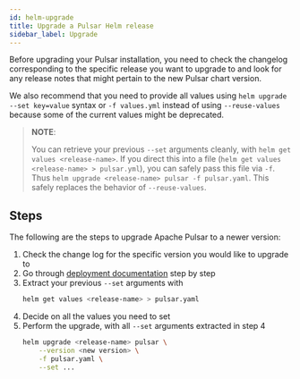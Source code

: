 ```yaml
---
id: helm-upgrade
title: Upgrade a Pulsar Helm release
sidebar_label: Upgrade
---
```


Before upgrading your Pulsar installation, you need to check the changelog corresponding to the specific release you want to upgrade
to and look for any release notes that might pertain to the new Pulsar chart version.

We also recommend that you need to provide all values using `helm upgrade --set key=value` syntax or `-f values.yml` instead of using `--reuse-values` because some of the current values might be deprecated.

> **NOTE**:
>
> You can retrieve your previous `--set` arguments cleanly, with `helm get values <release-name>`. If you direct this into a file (`helm get values <release-name> > pulsar.yml`), you can safely
pass this file via `-f`. Thus `helm upgrade <release-name> pulsar -f pulsar.yaml`. This safely replaces the behavior of `--reuse-values`.

## Steps

The following are the steps to upgrade Apache Pulsar to a newer version:

1. Check the change log for the specific version you would like to upgrade to
2. Go through [deployment documentation](helm-deploy.md) step by step
3. Extract your previous `--set` arguments with
    ```bash
    helm get values <release-name> > pulsar.yaml
    ```
4. Decide on all the values you need to set
5. Perform the upgrade, with all `--set` arguments extracted in step 4
    ```bash
    helm upgrade <release-name> pulsar \
        --version <new version> \
        -f pulsar.yaml \
        --set ...
    ```
